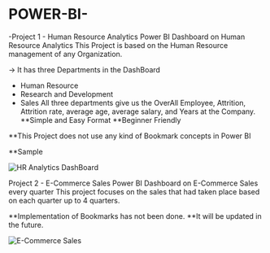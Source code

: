 # POWER-BI-
-Project 1 - Human Resource Analytics
Power BI Dashboard on Human Resource Analytics 
This Project is based on the Human Resource management of any Organization.

-> It has three Departments in the DashBoard 
  - Human Resource
  - Research and Development
  - Sales
      All three departments give us the OverAll Employee, Attrition, Attrition rate, average age, average salary, and Years at the Company.
**Simple and Easy Format
**Beginner Friendly

 **This Project does not use any kind of Bookmark concepts in Power BI

 **Sample

 ![HR Analytics DashBoard](https://github.com/joy101020/POWER-BI-/assets/112161371/7bfa5612-7969-4854-9520-7ee5e2c26ecf)




 Project 2 - E-Commerce Sales
 Power BI Dashboard on E-Commerce Sales every quarter
 This project focuses on the sales that had taken place based on each quarter up to 4 quarters.
 
**Implementation of Bookmarks has not been done.
**It will be updated in the future.

![E-Commerce Sales](https://github.com/joy101020/POWER-BI-/assets/112161371/7dbf39a9-92d5-4c08-adf3-e31a8b60d0b4)

